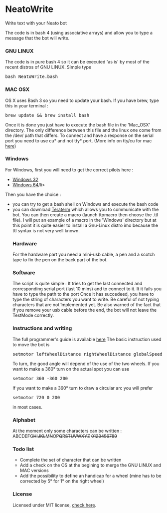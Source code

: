 NeatoWrite
==========

Write text with your Neato bot

The code is in bash 4 (using associative arrays) and allow you to type a message that the bot will write.

<h3>GNU LINUX</h3>
The code is in pure bash 4 so it can be executed 'as is' by most of the recent distros of GNU LINUX.
Simple type <pre>bash NeatoWrite.bash</pre>

<h3>MAC OSX</h3>
OS X uses Bash 3 so you need to update your bash. If you have brew, type this in your terminal : 
<pre>brew update && brew install bash</pre>
Once it is done you just have to execute the bash file in the 'Mac_OSX' directory. 
The only difference between this file and the linux one come from the /dev/ path that differs. To connect and have a response on the serial port you need to use cu* and not tty* port. (More info on tty/cu for mac <a target="_blank" href="http://pbxbook.com/other/mac-tty.html">here</a>)

<h3>Windows</h3>
For Windows, first you will need to get the correct pilots here :
<ul>
<li><a target="_blank" href="http://www.neatoroboticsupdates.com/NeatoInstaller/NeatoUpdaterToolInstaller_x86.exe">Windows 32</a></li>
<li><a target="_blank" href="http://www.neatoroboticsupdates.com/NeatoInstaller/NeatoUpdaterToolInstaller_x64.exe">Windows 64</a>/li>
</ul>

Then you have the choice : 
<ul>
<li>you can try to get a bash shell on Windows and execute the bash code</li>
<li>you can download <a target="_blank" href="https://ttssh2.osdn.jp/index.html.en">Teraterm</a> which allows you to communicate with the bot. You can then create a macro (launch ttpmacro then choose the .ttl file). 
I will put an example of a macro in the 'Windows' directory but at this point it is quite easier to install a Gnu-Linux distro imo because the ttl syntax is not very well known.</li>

<h3>Hardware</h3>
For the hardware part you need a mini-usb cable, a pen and a scotch tape to fix the pen on the back part of the bot.

<h3>Software</h3>
The script is quite simple : 
It tries to get the last connected and corresponding serial port (last 10 mins) and to connect to it. 
It it fails you have to type the path to the port
Once it has succedeed, you have to type the string of characters you want to write.
Be careful of not typing characters that are not împlemented yet. Be also warned of the fact that if you remove your usb cable before the end, the bot will not leave the TestMode correctly.

<h3>Instructions and writing</h3>
The full programmer's guide is available <a target="_blank" href="https://www.neatorobotics.com/resources/programmersmanual_20140305.pdf">here</a>
The basic instruction used to move the bot is <pre>setmotor leftWheelDistance rightWheelDistance globalSpeed</pre>

To turn, the good angle will depend of the use of the two wheels. 
If you want to make a 360° turn on the actual spot you can use <pre>setmotor 360 -360 200</pre>
If you want to make a 360° turn to draw a circular arc you will prefer <pre>setmotor 720 0 200</pre> in most cases. 

<h3>Alphabet</h3>
At the moment only some characters can be written : 
ABCDEFG<del>H</del>I<del>J</del><del>K</del><del>L</del>M<del>N</del>OP<del>Q</del>R<del>S</del><del>T</del><del>U</del><del>V</del><del>W</del><del>X</del><del>Y</del><del>Z</del>
<del>0</del><del>1</del><del>2</del><del>3</del><del>4</del><del>5</del><del>6</del><del>7</del><del>8</del><del>9</del>

<h3>Todo list</h3>
<ul>
<li>Complete the set of character that can be written</li>
<li>Add a check on the OS at the begining to merge the GNU LINUX and MAC versions</li>
<li>Add the possibility to define an handicap for a wheel (mine has to be corrected by 5° for 1° on the right wheel)</li>
</ul>

<h3>License</h3>
Licensed under MIT license, <a target="_blank" href="https://github.com/novastra/NeatoWrite/blob/master/LICENSE">check here</a>.
